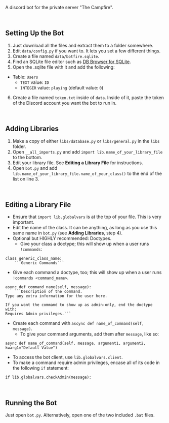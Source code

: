 A discord bot for the private server "The Campfire".

&nbsp;

## Setting Up the Bot

1. Just download all the files and extract them to a folder somewhere.
2. Edit `data/config.py` if you want to. It lets you set a few different things.
3. Create a file named `data/botfire.sqlite`.
4. Find an SQLite file editor such as [DB Browser for SQLite](http://sqlitebrowser.org/).
5. Open the .sqlite file with it and add the following:
* Table: `Users`
  * `TEXT` value: `ID`
  * `INTEGER` value: `playing` (default value: `0`)
6. Create a file named `token.txt` inside of `data`. Inside of it, paste the token of the Discord account you want the bot to run in.

&nbsp;

## Adding Libraries

1. Make a copy of either `libs/database.py` or `libs/general.py` in the `libs` folder.
2. Open `__all_imports.py` and add `import lib.name_of_your_library_file` to the bottom.
3. Edit your library file. See **Editing a Library File** for instructions.
4. Open `bot.py` and add `lib.name_of_your_library_file.name_of_your_class()` to the end of the list on line 3.

&nbsp;

## Editing a Library File

* Ensure that `import lib.globalvars` is at the top of your file. This is very important.
* Edit the name of the class. It can be anything, as long as you use this same name in `bot.py` (see **Adding Libraries**, step 4).
* Optional but HIGHLY recommended: Doctypes.
  * Give your class a doctype; this will show up when a user runs `!commands`:
```
class generic_class_name:
	```Generic Commands```
```
  * Give each command a doctype, too; this will show up when a user runs `!commands <command_name>`.
```
async def command_name(self, message):
	```Description of the command.
Type any extra information for the user here.

If you want the command to show up as admin-only, end the doctype with:
Requires Admin privileges.```
```
* Create each command with `ascync def name_of_command(self, message)`.
  * To give your command arguments, add them after `message`, like so:
```
async def name_of_command(self, message, argument1, argument2, kwarg1="Default Value")
```
* To access the bot client, use `lib.globalvars.client`.
* To make a command require admin privileges, encase all of its code in the following `if` statement:
```
if lib.globalvars.checkAdmin(message):
```

&nbsp;

## Running the Bot

Just open `bot.py`. Alternatively, open one of the two included `.bat` files.
